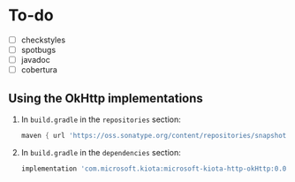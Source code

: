 # To-do

- [ ] checkstyles
- [ ] spotbugs
- [ ] javadoc
- [ ] cobertura

## Using the OkHttp implementations

1. In `build.gradle` in the `repositories` section:

    ```Groovy
    maven { url 'https://oss.sonatype.org/content/repositories/snapshots' }  
    ```

1. In `build.gradle` in the `dependencies` section:

    ```Groovy
    implementation 'com.microsoft.kiota:microsoft-kiota-http-okHttp:0.0.7-SNAPSHOT'
    ```

